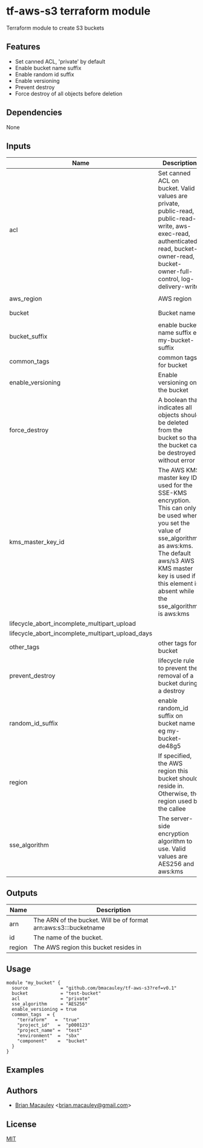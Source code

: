 # tf-aws-s3 terraform module

Terraform module to create S3 buckets

## Features
* Set canned ACL, 'private' by default
* Enable bucket name suffix
* Enable random id suffix
* Enable versioning
* Prevent destroy
* Force destroy of all objects before deletion


## Dependencies
None



## Inputs
| Name | Description | Type | Default | Required |
|------|-------------|:----:|:-----:|:-----:|
| acl | Set canned ACL on bucket. Valid values are private, public-read, public-read-write, aws-exec-read, authenticated-read, bucket-owner-read, bucket-owner-full-control, log-delivery-write | string | `private` | no |
| aws_region | AWS region | string | `eu-west-1` | no |
| bucket | Bucket name | string | `my-s3-bucket` | no |
| bucket_suffix | enable bucket name suffix eg my-bucket-suffix | string | `suffix` | no |
| common_tags | common tags for bucket | map | `<map>` | no |
| enable_versioning | Enable versioning on the bucket | string | `false` | no |
| force_destroy | A boolean that indicates all objects should be deleted from the bucket so that the bucket can be destroyed without error | string | `false` | no |
| kms_master_key_id | The AWS KMS master key ID used for the SSE-KMS encryption. This can only be used when you set the value of sse_algorithm as aws:kms. The default aws/s3 AWS KMS master key is used if this element is absent while the sse_algorithm is aws:kms | string | `` | no |
| lifecycle_abort_incomplete_multipart_upload |  | string | `true` | no |
| lifecycle_abort_incomplete_multipart_upload_days |  | string | `7` | no |
| other_tags | other tags for bucket | map | `<map>` | no |
| prevent_destroy | lifecycle rule to prevent the removal of a bucket during a destroy | string | `false` | no |
| random_id_suffix | enable random_id suffix on bucket name eg my-bucket-de48g5 | string | `true` | no |
| region | If specified, the AWS region this bucket should reside in. Otherwise, the region used by the callee | string | `eu-west-1` | no |
| sse_algorithm | The server-side encryption algorithm to use. Valid values are AES256 and aws:kms | string | `AES256` | no |


## Outputs
| Name | Description |
|------|-------------|
| arn | The ARN of the bucket. Will be of format arn:aws:s3:::bucketname |
| id | The name of the bucket. |
| region | The AWS region this bucket resides in |


## Usage
```
module "my_bucket" {
  source            = "github.com/bmacauley/tf-aws-s3?ref=v0.1"
  bucket            = "test-bucket"
  acl               = "private"
  sse_algorithm     = "AES256"
  enable_versioning = true
  common_tags  = {
    "terraform"   =  "true"
    "project_id"   =  "p000123"
    "project_name" =  "test"
    "environment"  =  "sbx"
    "component"    =  "bucket"
  }
}
```


## Examples


## Authors
* [Brian Macauley](https://github.com/bmacauley) &lt;brian.macauley@gmail.com&gt;

## License
[MIT](/LICENSE)
